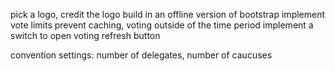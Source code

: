 pick a logo, credit the logo
build in an offline version of bootstrap
implement vote limits
prevent caching, voting outside of the time period
implement a switch to open voting
refresh button

convention settings: number of delegates, number of caucuses